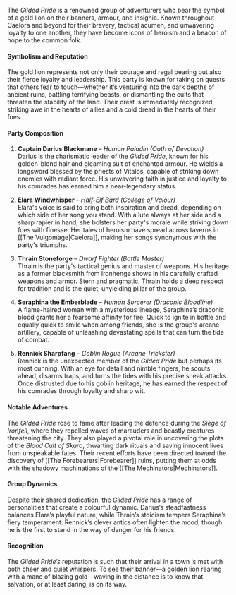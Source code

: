 The _Gilded Pride_ is a renowned group of adventurers who bear the symbol of a gold lion on their banners, armour, and insignia. Known throughout Caelora and beyond for their bravery, tactical acumen, and unwavering loyalty to one another, they have become icons of heroism and a beacon of hope to the common folk.

#### Symbolism and Reputation

The gold lion represents not only their courage and regal bearing but also their fierce loyalty and leadership. This party is known for taking on quests that others fear to touch—whether it’s venturing into the dark depths of ancient ruins, battling terrifying beasts, or dismantling the cults that threaten the stability of the land. Their crest is immediately recognized, striking awe in the hearts of allies and a cold dread in the hearts of their foes.

#### Party Composition

1. **Captain Darius Blackmane** – _Human Paladin (Oath of Devotion)_  
    Darius is the charismatic leader of the _Gilded Pride_, known for his golden-blond hair and gleaming suit of enchanted armour. He wields a longsword blessed by the priests of Vitalos, capable of striking down enemies with radiant force. His unwavering faith in justice and loyalty to his comrades has earned him a near-legendary status.
    
2. **Elara Windwhisper** – _Half-Elf Bard (College of Valour)_  
    Elara's voice is said to bring both inspiration and dread, depending on which side of her song you stand. With a lute always at her side and a sharp rapier in hand, she bolsters her party's morale while striking down foes with finesse. Her tales of heroism have spread across taverns in [[The Vulgomage|Caelora]], making her songs synonymous with the party's triumphs.
    
3. **Thrain Stoneforge** – _Dwarf Fighter (Battle Master)_  
    Thrain is the party's tactical genius and master of weapons. His heritage as a former blacksmith from Ironhenge shows in his carefully crafted weapons and armor. Stern and pragmatic, Thrain holds a deep respect for tradition and is the quiet, unyielding pillar of the group.
    
4. **Seraphina the Emberblade** – _Human Sorcerer (Draconic Bloodline)_  
    A flame-haired woman with a mysterious lineage, Seraphina’s draconic blood grants her a fearsome affinity for fire. Quick to ignite in battle and equally quick to smile when among friends, she is the group's arcane artillery, capable of unleashing devastating spells that can turn the tide of combat.
    
5. **Rennick Sharpfang** – _Goblin Rogue (Arcane Trickster)_  
    Rennick is the unexpected member of the _Gilded Pride_ but perhaps its most cunning. With an eye for detail and nimble fingers, he scouts ahead, disarms traps, and turns the tides with his precise sneak attacks. Once distrusted due to his goblin heritage, he has earned the respect of his comrades through loyalty and sharp wit.
    

#### Notable Adventures

The _Gilded Pride_ rose to fame after leading the defence during the _Siege of Ironfell_, where they repelled waves of marauders and beastly creatures threatening the city. They also played a pivotal role in uncovering the plots of the _Blood Cult of Skaro_, thwarting dark rituals and saving innocent lives from unspeakable fates. Their recent efforts have been directed toward the discovery of [[The Forebearers|Forebearer]] ruins, putting them at odds with the shadowy machinations of the [[The Mechinators|Mechinators]].

#### Group Dynamics

Despite their shared dedication, the _Gilded Pride_ has a range of personalities that create a colourful dynamic. Darius’s steadfastness balances Elara’s playful nature, while Thrain’s stoicism tempers Seraphina’s fiery temperament. Rennick’s clever antics often lighten the mood, though he is the first to stand in the way of danger for his friends.

#### Recognition

The _Gilded Pride’s_ reputation is such that their arrival in a town is met with both cheer and quiet whispers. To see their banner—a golden lion rearing with a mane of blazing gold—waving in the distance is to know that salvation, or at least daring, is on its way.
